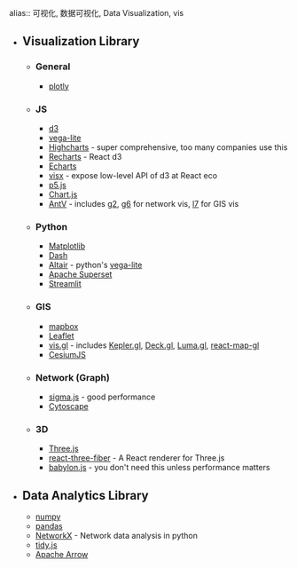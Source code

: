 alias:: 可视化, 数据可视化, Data Visualization, vis

- ## Visualization Library
	- ### General
		- [plotly](https://plotly.com)
	- ### JS
		- [d3](https://d3js.org)
		- [vega-lite](https://vega.github.io/vega-lite/)
		- [Highcharts](https://www.highcharts.com) - super comprehensive, too many companies use this
		- [Recharts](https://recharts.org) - React d3
		- [Echarts](https://echarts.apache.org/en/index.html)
		- [visx](https://github.com/airbnb/visx) - expose low-level API of d3 at React eco
		- [p5.js](https://p5js.org)
		- [Chart.js](https://www.chartjs.org)
		- [AntV](https://antv.vision) - includes [g2](https://g2.antv.vision), [g6](https://g6.antv.vision) for network vis, [l7](https://l7.antv.vision) for GIS vis
	- ### Python
		- [Matplotlib](https://matplotlib.org)
		- [Dash](https://dash.plotly.com)
		- [Altair](https://altair-viz.github.io/index.html) - python's [vega-lite](https://vega.github.io/vega-lite/)
		- [Apache Superset](https://superset.apache.org)
		- [Streamlit](https://streamlit.io)
	- ### GIS
		- [mapbox](https://docs.mapbox.com)
		- [Leaflet](https://leafletjs.com)
		- [vis.gl](https://vis.gl/frameworks/) - includes [Kepler.gl](https://kepler.gl), [Deck.gl](https://deck.gl), [Luma.gl](https://luma.gl), [react-map-gl](http://visgl.github.io/react-map-gl/)
		- [CesiumJS](https://cesium.com/platform/cesiumjs/)
	- ### Network (Graph)
		- [sigma.js](https://www.sigmajs.org) - good performance
		- [Cytoscape](https://cytoscape.org)
	- ### 3D
		- [Three.js](https://threejs.org)
		- [react-three-fiber](https://github.com/pmndrs/react-three-fiber) - A React renderer for Three.js
		- [babylon.js](https://www.babylonjs.com) - you don't need this unless performance matters
- ## Data Analytics Library
	- [numpy](https://numpy.org)
	- [pandas](https://pandas.pydata.org)
	- [NetworkX](https://networkx.org) - Network data analysis in python
	- [tidy.js](https://pbeshai.github.io/tidy/)
	- [Apache Arrow](https://arrow.apache.org)